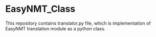 # EasyNMT_Class
This repository contains translator.py file, which is implementation of EasyNMT translation module as a python class.
